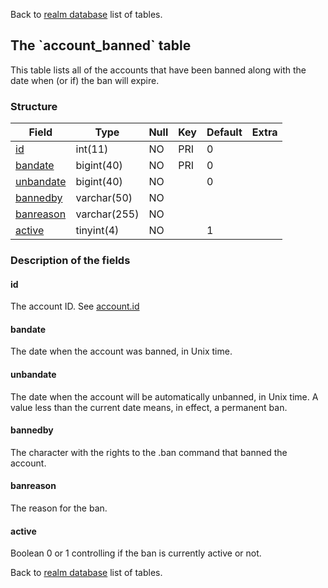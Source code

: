 Back to [realm database](realmdb_struct) list of tables.

The \`account\_banned\` table
-----------------------------

This table lists all of the accounts that have been banned along with the date when (or if) the ban will expire.

### Structure

| **Field**                             | **Type**     | **Null** | **Key** | **Default** | **Extra** |
|---------------------------------------|--------------|----------|---------|-------------|-----------|
| [id](Account_banned#id)               | int(11)      | NO       | PRI     | 0           |           |
| [bandate](Account_banned#bandate)     | bigint(40)   | NO       | PRI     | 0           |           |
| [unbandate](Account_banned#unbandate) | bigint(40)   | NO       |         | 0           |           |
| [bannedby](Account_banned#bannedby)   | varchar(50)  | NO       |         |             |           |
| [banreason](Account_banned#banreason) | varchar(255) | NO       |         |             |           |
| [active](Account_banned#active)       | tinyint(4)   | NO       |         | 1           |           |

### Description of the fields

#### id

The account ID. See [account.id](account#id)

#### bandate

The date when the account was banned, in Unix time.

#### unbandate

The date when the account will be automatically unbanned, in Unix time. A value less than the current date means, in effect, a permanent ban.

#### bannedby

The character with the rights to the .ban command that banned the account.

#### banreason

The reason for the ban.

#### active

Boolean 0 or 1 controlling if the ban is currently active or not.

Back to [realm database](realmdb_struct) list of tables.
